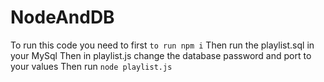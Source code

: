 # NodeAndDB
To run this code you need to first ```to run npm i```
Then run the playlist.sql in your MySql
Then in playlist.js change the database password and port to your values
Then run ```node playlist.js```